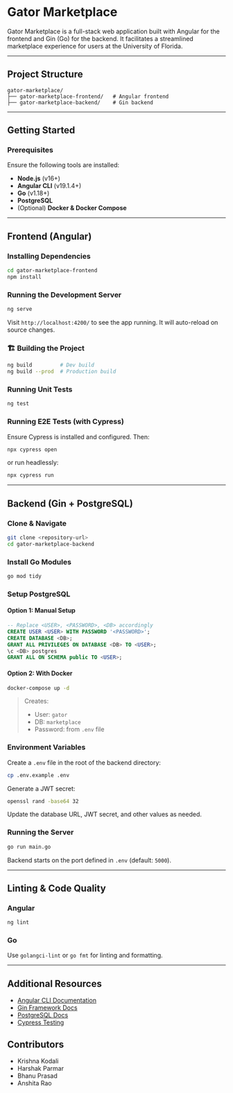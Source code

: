 
# Gator Marketplace

Gator Marketplace is a full-stack web application built with Angular for the frontend and Gin (Go) for the backend. It facilitates a streamlined marketplace experience for users at the University of Florida.

---

##  Project Structure

```plaintext
gator-marketplace/
├── gator-marketplace-frontend/   # Angular frontend
├── gator-marketplace-backend/    # Gin backend
```

---

##  Getting Started

### Prerequisites

Ensure the following tools are installed:

- **Node.js** (v16+)
- **Angular CLI** (v19.1.4+)
- **Go** (v1.18+)
- **PostgreSQL**
- (Optional) **Docker & Docker Compose**

---

##  Frontend (Angular)

###  Installing Dependencies

```bash
cd gator-marketplace-frontend
npm install
```

###  Running the Development Server

```bash
ng serve
```

Visit `http://localhost:4200/` to see the app running. It will auto-reload on source changes.

### 🏗️ Building the Project

```bash
ng build         # Dev build
ng build --prod  # Production build
```

###  Running Unit Tests

```bash
ng test
```

###  Running E2E Tests (with Cypress)

Ensure Cypress is installed and configured. Then:

```bash
npx cypress open
```

or run headlessly:

```bash
npx cypress run
```

---

##  Backend (Gin + PostgreSQL)

###  Clone & Navigate

```bash
git clone <repository-url>
cd gator-marketplace-backend
```

###  Install Go Modules

```bash
go mod tidy
```

###  Setup PostgreSQL

#### Option 1: Manual Setup

```sql
-- Replace <USER>, <PASSWORD>, <DB> accordingly
CREATE USER <USER> WITH PASSWORD '<PASSWORD>';
CREATE DATABASE <DB>;
GRANT ALL PRIVILEGES ON DATABASE <DB> TO <USER>;
\c <DB> postgres
GRANT ALL ON SCHEMA public TO <USER>;
```

#### Option 2: With Docker

```bash
docker-compose up -d
```

> Creates:
> - User: `gator`
> - DB: `marketplace`
> - Password: from `.env` file

###  Environment Variables

Create a `.env` file in the root of the backend directory:

```bash
cp .env.example .env
```

Generate a JWT secret:

```bash
openssl rand -base64 32
```

Update the database URL, JWT secret, and other values as needed.

###  Running the Server

```bash
go run main.go
```

Backend starts on the port defined in `.env` (default: `5000`).

---

##  Linting & Code Quality

### Angular

```bash
ng lint
```

### Go

Use `golangci-lint` or `go fmt` for linting and formatting.

---

##  Additional Resources

- [Angular CLI Documentation](https://angular.dev/tools/cli)
- [Gin Framework Docs](https://gin-gonic.com/docs/)
- [PostgreSQL Docs](https://www.postgresql.org/docs/)
- [Cypress Testing](https://docs.cypress.io/)

## Contributors
- Krishna Kodali
- Harshak Parmar
- Bhanu Prasad
- Anshita Rao
